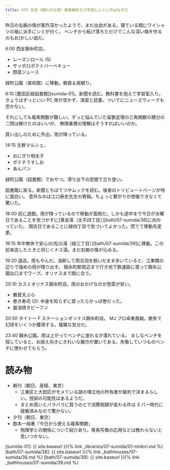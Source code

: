 ```yaml
---
title: 475 日目（晴れのち雨）複素解析だけ学習しにくいのはなぜだ
---
```


昨日の右腕の傷が案外深かったようで、まだ出血がある。寝ている間にワイシャツの袖に派手にシミが付く。
ベンチから転げ落ちただけでこんな深い傷を作るのもお]かしい話だ。

6:00 西友錦糸町店。

* レーズンロール (5)
* サッポロポテトバーベキュー
* 野菜ジュース

緑町公園（美術館）に移動。朝食＆居眠り。

9:10 [墨田区緑図書館][sumida-01]。新聞を読む。教科書を抱えて学習室入り。
きょうはずっといい PC 席が空かず、演習と読書。ついでにニューズウィークも空かない。

それにしても複素関数が難しい。ずっと悩んでいた留数定理の三角関数の積分の二問は解けたのはいいが、
無限乗積の理解はそうすればいいのか。

買い出しのために外出。雨が降っている。

14:15 生鮮マルシェ。

* おにぎり明太子
* ポテチうすしお
* あんパン

緑町公園（図書館）でおやつ。滑り台下の空間で立ち食い。

図書館に戻る。新聞とちばてつやムックを読む。後者のトリビュートページが特に面白い。
意外なのは江口寿史先生の寄稿。ちょっと繋がりが想像できなくて驚いた。

18:00 前に退館。雨が降っているので移動が面倒だ。しかも途中まで今日が水曜日であることを気づかずに[黄金湯（太平四丁目）][bath/07-sumida/36]に向かっていた。
閉店日であることに緑四丁目で気づいてよかった。慌てて移動先変更。

18:15 年中無休で安心の[松の湯（緑三丁目）][bath/07-sumida/39]に移動。この前来店したときと同じくナス湯。まだ右腕の傷が沁みる。

19:20 退店。雨もやんだ。油断して雨合羽を脱いだまま歩いていると、江東橋の辺りで強めの雨が降り出す。
錦糸町駅周辺まで行き地下鉄通路に潜って錦糸公園出口までワープ。オリナスまで間に合う。

20:10 カスミオリナス錦糸町店。雨のおかげなのか惣菜が安い。

* 舞茸天ぷら
* 巻き寿司 (2): 中身を知らずに買ったらかっぱ巻だった。
* 醤油焼きビーフン

20:50 タイトー F ステーションオリナス錦糸町店。
MJ プロ卓東風戦。敵失で幻球をいくつか獲得する。複雑な気分だ。

23:40 錦糸公園。雨は上がってベンチに座れるが濡れている。
ましなベンチを探していると、お誂え向きにきれいな雑巾が置いてある。失敬していつものベンチに使わせてもらう。

# 読み物

* 朝刊（朝日、産経、東京）
  * 江東区と大田区がモメている謎の埋立地の所有者が裁判で決まるらしい。控訴の可能性はあるようだ。
  * まとめ買いとバラバラに買うのとで消費税額が変わる件は 3 パー時代に経験済みなので驚かない。
* 夕刊（朝日、東京）
* 飽本一裕著『今日から使える複素関数』
  * 物理学との関係について紹介あり。等角写像の応用などは教わらないと思いつかない。

[sumida-01]: {{ site.baseurl }}{% link _libraries/07-sumida/01-midori.md %}
[bath/07-sumida/36]: {{ site.baseurl }}{% link _bathhouses/07-sumida/36.md %}
[bath/07-sumida/39]: {{ site.baseurl }}{% link _bathhouses/07-sumida/39.md %}
